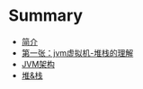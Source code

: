 # Summary

* [简介](README.md)
* [第一张：jvm虚拟机-堆栈的理解](chapter1.md)
* [JVM架构](jvmjia-gou.md)
* [堆&栈](580626-zhan.md)

